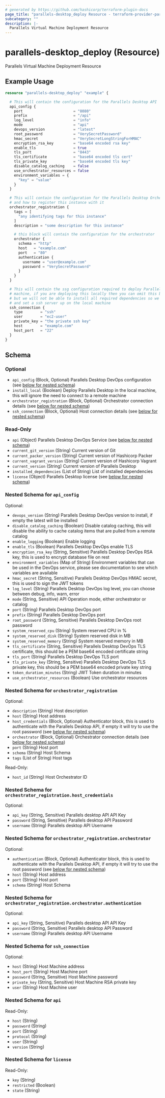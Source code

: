 ```yaml
---
# generated by https://github.com/hashicorp/terraform-plugin-docs
page_title: "parallels-desktop_deploy Resource - terraform-provider-parallels-desktop"
subcategory: ""
description: |-
  Parallels Virtual Machine Deployment Resource
---
```


# parallels-desktop_deploy (Resource)

Parallels Virtual Machine Deployment Resource

## Example Usage

```terraform
resource "parallels-desktop_deploy" "example" {

  # This will contain the configuration for the Parallels Desktop API
  api_config {
    port                       = "8080"
    prefix                     = "/api"
    log_level                  = "info"
    mode                       = "api"
    devops_version             = "latest"
    root_password              = "VerySecretPassword"
    hmac_secret                = "VerySecretLongStringForHMAC"
    encryption_rsa_key         = "base64 encoded rsa key"
    enable_tls                 = true
    tls_port                   = "8443"
    tls_certificate            = "base64 encoded tls cert"
    tls_private_key            = "base64 encoded tls key"
    disable_catalog_caching    = false
    use_orchestrator_resources = false
    environment_variables = {
      "key" = "value"
    }
  }

  # This will contain the configuration for the Parallels Desktop Orchestrator
  # and how to register this instance with it
  orchestrator_registration {
    tags = [
      "any identifying tags for this instance"
    ]
    description = "some description for this instance"

    # this block will contain the configuration for the orchestrator
    orchestrator {
      schema = "http"
      host   = "example.com"
      port   = "80"
      authentication {
        username = "user@example.com"
        password = "VerySecretPassword"
      }
    }
  }

  # This will contain the ssg configuration required to deploy Parallels Desktop to the remote
  # machine, if you are deploying this locally then you can omit this block and use the flag instead
  # but we will not be able to install all required dependencies so we still advise you to use this
  # and set a ssh server up on the local machine
  ssh_connection {
    type        = "ssh"
    user        = "ec2-user"
    private_key = "the private ssh key"
    host        = "example.com"
    host_port   = "22"
  }
}
```

<!-- schema generated by tfplugindocs -->
## Schema

### Optional

- `api_config` (Block, Optional) Parallels Desktop DevOps configuration (see [below for nested schema](#nestedblock--api_config))
- `install_local` (Boolean) Deploy Parallels Desktop in the local machine, this will ignore the need to connect to a remote machine
- `orchestrator_registration` (Block, Optional) Orchestrator connection details (see [below for nested schema](#nestedblock--orchestrator_registration))
- `ssh_connection` (Block, Optional) Host connection details (see [below for nested schema](#nestedblock--ssh_connection))

### Read-Only

- `api` (Object) Parallels Desktop DevOps Service (see [below for nested schema](#nestedatt--api))
- `current_git_version` (String) Current version of Git
- `current_packer_version` (String) Current version of Hashicorp Packer
- `current_vagrant_version` (String) Current version of Hashicorp Vagrant
- `current_version` (String) Current version of Parallels Desktop
- `installed_dependencies` (List of String) List of installed dependencies
- `license` (Object) Parallels Desktop license (see [below for nested schema](#nestedatt--license))

<a id="nestedblock--api_config"></a>
### Nested Schema for `api_config`

Optional:

- `devops_version` (String) Parallels Desktop DevOps version to install, if empty the latest will be installed
- `disable_catalog_caching` (Boolean) Disable catalog caching, this will disable the ability to cache catalog items that are pulled from a remote catalog
- `enable_logging` (Boolean) Enable logging
- `enable_tls` (Boolean) Parallels Desktop DevOps enable TLS
- `encryption_rsa_key` (String, Sensitive) Parallels Desktop DevOps RSA key, this is used to encrypt database file on rest
- `environment_variables` (Map of String) Environment variables that can be used in the DevOps service, please see documentation to see which variables are available
- `hmac_secret` (String, Sensitive) Parallels Desktop DevOps HMAC secret, this is used to sign the JWT tokens
- `log_level` (String) Parallels Desktop DevOps log level, you can choose between debug, info, warn, error
- `mode` (String, Sensitive) API Operation mode, either orchestrator or catalog
- `port` (String) Parallels Desktop DevOps port
- `prefix` (String) Parallels Desktop DevOps port
- `root_password` (String, Sensitive) Parallels Desktop DevOps root password
- `system_reserved_cpu` (String) System reserved CPU in %
- `system_reserved_disk` (String) System reserved disk in MB
- `system_reserved_memory` (String) System reserved memory in MB
- `tls_certificate` (String, Sensitive) Parallels Desktop DevOps TLS certificate, this should be a PEM base64 encoded certificate string
- `tls_port` (String) Parallels Desktop DevOps TLS port
- `tls_private_key` (String, Sensitive) Parallels Desktop DevOps TLS private key, this should be a PEM base64 encoded private key string
- `token_duration_minutes` (String) JWT Token duration in minutes
- `use_orchestrator_resources` (Boolean) Use orchestrator resources


<a id="nestedblock--orchestrator_registration"></a>
### Nested Schema for `orchestrator_registration`

Optional:

- `description` (String) Host description
- `host` (String) Host address
- `host_credentials` (Block, Optional) Authenticator block, this is used to authenticate with the Parallels Desktop API, if empty it will try to use the root password (see [below for nested schema](#nestedblock--orchestrator_registration--host_credentials))
- `orchestrator` (Block, Optional) Orchestrator connection details (see [below for nested schema](#nestedblock--orchestrator_registration--orchestrator))
- `port` (String) Host port
- `schema` (String) Host Schema
- `tags` (List of String) Host tags

Read-Only:

- `host_id` (String) Host Orchestrator ID

<a id="nestedblock--orchestrator_registration--host_credentials"></a>
### Nested Schema for `orchestrator_registration.host_credentials`

Optional:

- `api_key` (String, Sensitive) Parallels desktop API API Key
- `password` (String, Sensitive) Parallels desktop API Password
- `username` (String) Parallels desktop API Username


<a id="nestedblock--orchestrator_registration--orchestrator"></a>
### Nested Schema for `orchestrator_registration.orchestrator`

Optional:

- `authentication` (Block, Optional) Authenticator block, this is used to authenticate with the Parallels Desktop API, if empty it will try to use the root password (see [below for nested schema](#nestedblock--orchestrator_registration--orchestrator--authentication))
- `host` (String) Host address
- `port` (String) Host port
- `schema` (String) Host Schema

<a id="nestedblock--orchestrator_registration--orchestrator--authentication"></a>
### Nested Schema for `orchestrator_registration.orchestrator.authentication`

Optional:

- `api_key` (String, Sensitive) Parallels desktop API API Key
- `password` (String, Sensitive) Parallels desktop API Password
- `username` (String) Parallels desktop API Username




<a id="nestedblock--ssh_connection"></a>
### Nested Schema for `ssh_connection`

Optional:

- `host` (String) Host Machine address
- `host_port` (String) Host Machine port
- `password` (String, Sensitive) Host Machine password
- `private_key` (String, Sensitive) Host Machine RSA private key
- `user` (String) Host Machine user


<a id="nestedatt--api"></a>
### Nested Schema for `api`

Read-Only:

- `host` (String)
- `password` (String)
- `port` (String)
- `protocol` (String)
- `user` (String)
- `version` (String)


<a id="nestedatt--license"></a>
### Nested Schema for `license`

Read-Only:

- `key` (String)
- `restricted` (Boolean)
- `state` (String)
